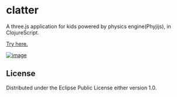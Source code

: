 # clatter

A three.js application for kids powered by physics engine(Phyjijs), in ClojureScript.

[Try here.](http://rafflesiana.github.io/clatter)

[![image](http://rafflesiana.github.io/clatter/resources/image.png)](http://rafflesiana.github.io/clatter)

## License

Distributed under the Eclipse Public License either version 1.0.
